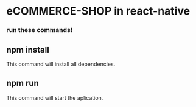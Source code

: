 # eCOMMERCE-SHOP in react-native

### run these commands!

## npm install 
This command will install all dependencies.

## npm run 
This command will start the aplication.